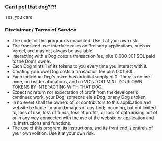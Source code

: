 ### Can I pet that dog?!?!

Yes, you can!

### Disclaimer / Terms of Service

- The code for this program is unaudited. Use it at your own risk.
- The front-end user interface relies on 3rd party applications, such as Vercel, and may not always be available.
- Interacting with a Dog costs a transaction fee, plus 0.000_001 SOL paid to the Dog's owner.
- Each Dog mints 1 of its tokens to you every time you interact with it.
- Creating your own Dog costs a transaction fee plus 0.01 SOL.
- Each individual Dog's token has an initial supply of 0. There is no pre-mine, no insider allocations, and no VC's. YOU MINT YOUR OWN TOKENS BY INTERACTING WITH THAT DOG!
- Expect no return nor expectation of profit from the developer's continued work, your Dog, someone ele's Dog, or any Dog's token.
- In no event shall the owners of, or contributors to this application
  and website be liable for any damages of any kind; including, but
  not limited to, loss of use, loss of funds, loss of profits, or loss
  of data arising out of or in any way connected with the use of the
  website or application and its instructions and functions.
- The use of this program, its instructions, and its front end is entirely of your own volition. Use it at your own risk.

